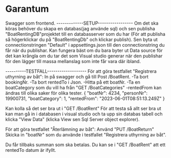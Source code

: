 # Garantum
Swagger som frontend.
-------------SETUP-----------------
Om det ska köras behöver du skapa en databas(jag använde sql) och sen publisha "BoatRentingDB"projektet till en databasserver som du har (För att publisha så högerklickar du på "BoatRentingDb" och klickar publish). 
Sen byta ut connectionstringen "Default" i appsettings.json till den connectionstring du får när du publishar. 
Kan fungera bäst om du bara byter ut Data source för det kan krångla om du tar det som Visual studio generar när den publishar för den lägger till massa mellanslag som inte får vara där ibland.


----------TESTFALL-------------------
För att göra testfallet "Registrera uthyrning av båt":
In på swagger och gå till Post /BoatRent.
-Ta bort bookingNr.
-Ta bort rentedTo i Json.
-Hitta på ett boatNr.
-Ta en boatCategory som du vill ha från "GET /BoatCategories"
-rentedFrom kan ändras till olika saker för olika tester.
{
  "boatNr": 4234,
  "personNr": 19900731,
  "boatCategory": 1,
  "rentedFrom": "2023-06-01T08:51:13.249Z"
}

Kan kolla så det ser bra ut i "GET /BoatRent"
För att testa så allt ser bra ut kan man gå in i databasen i visual studio och ta upp sin databas tabell och klicka "View Data" (klicka View sen Sql Server object explorer).


För att göra testfallet "Återlämning av båt": 
Använd "PUT /BoatReturn"
Skicka in "boatNr" som du använde i testfallet "Registrera uthyrning av båt".

Du får tillbaks summan som ska betalas.
Du kan se i "GET /BoatRent" att ett rentedTo datum är ifyllt.
